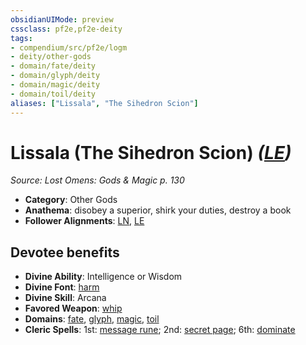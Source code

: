 ```yaml
---
obsidianUIMode: preview
cssclass: pf2e,pf2e-deity
tags:
- compendium/src/pf2e/logm
- deity/other-gods
- domain/fate/deity
- domain/glyph/deity
- domain/magic/deity
- domain/toil/deity
aliases: ["Lissala", "The Sihedron Scion"]
---
```

# Lissala (The Sihedron Scion) *([LE](rules/traits/le-b1.md "Lawful Evil Alignment Trait"))*  
*Source: Lost Omens: Gods & Magic p. 130*  

- **Category**: Other Gods
- **Anathema**: disobey a superior, shirk your duties, destroy a book
- **Follower Alignments**: [LN](rules/traits/ln-b1.md "Lawful Neutral Alignment Trait"), [LE](rules/traits/le-b1.md "Lawful Evil Alignment Trait")

## Devotee benefits

- **Divine Ability**: Intelligence or Wisdom
- **Divine Font**: [harm](harm.md)
- **Divine Skill**: Arcana
- **Favored Weapon**: [whip](whip.md)
- **Domains**: [fate](Reference/Compendium/Setting/domains.md#Fate), [glyph](Reference/Compendium/Setting/domains.md#Glyph), [magic](Reference/Compendium/Setting/domains.md#Magic), [toil](Reference/Compendium/Setting/domains.md#Toil)
- **Cleric Spells**: 1st: [message rune](message-rune-logm.md); 2nd: [secret page](secret-page.md); 6th: [dominate](dominate.md)